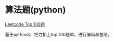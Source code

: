 


# 算法题(python)

[Leetcode Top 100题](LeetCode_TOP_100/README.MD)

基于python3，把力扣上top 100题单，进行编码和总结。


